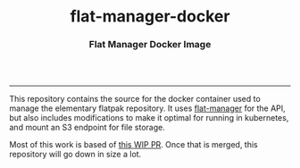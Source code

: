 <div align="center">
  <h1 align="center"><center>flat-manager-docker</center></h1>
  <h3 align="center"><center>Flat Manager Docker Image</center></h3>
  <br>
  <br>
</div>

---

This repository contains the source for the docker container used to manage the elementary flatpak repository. It uses
[flat-manager](https://github.com/flatpak/flat-manager) for the API, but also includes modifications to make it optimal
for running in kubernetes, and mount an S3 endpoint for file storage.

Most of this work is based of [this WIP PR](https://github.com/flatpak/flat-manager/pull/20). Once that is merged, this
repository will go down in size a lot.
